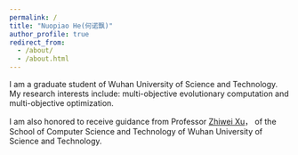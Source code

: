 ```yaml
---
permalink: /
title: "Nuopiao He(何诺飘)"
author_profile: true
redirect_from: 
  - /about/
  - /about.html
---
```


I am a graduate student of Wuhan University of Science and Technology. My research interests include: multi-objective evolutionary computation and multi-objective optimization.

I am also honored to receive guidance from Professor [Zhiwei Xu](https://jaywayxu.github.io/)， of the School of Computer Science and Technology of Wuhan University of Science and Technology.

